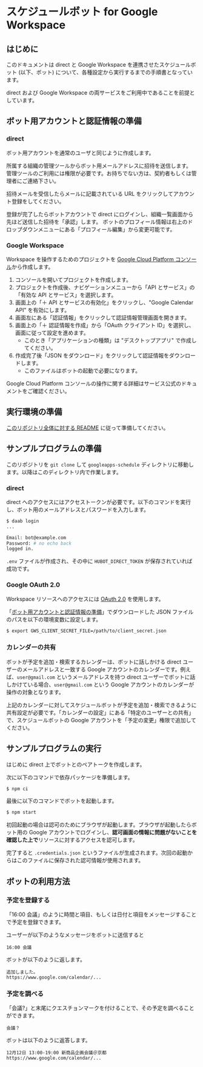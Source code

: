 # スケジュールボット for Google Workspace

## はじめに
このドキュメントは direct と Google Workspace を連携させたスケジュールボット (以下、ボット) について、各種設定から実行するまでの手順書となっています。

direct および Google Workspace の両サービスをご利用中であることを前提としています。

## ボット用アカウントと認証情報の準備
### direct
ボット用アカウントを通常のユーザと同じように作成します。

所属する組織の管理ツールからボット用メールアドレスに招待を送信します。
管理ツールのご利用には権限が必要です。お持ちでない方は、契約者もしくは管理者にご連絡下さい。

招待メールを受信したらメールに記載されている URL をクリックしてアカウント登録をしてください。

登録が完了したらボットアカウントで direct にログインし、組織一覧画面から先ほど送信した招待を「承認」します。
ボットのプロフィール情報は右上のドロップダウンメニューにある「プロフィール編集」から変更可能です。

### Google Workspace
Workspace を操作するためのプロジェクトを [Google Cloud Platform コンソール](https://console.cloud.google.com/?hl=ja)から作成します。

1. コンソールを開いてプロジェクトを作成します。
1. プロジェクトを作成後、ナビゲーションメニューから「API とサービス」の「有効な API とサービス」を選択します。
1. 画面上の「＋ API とサービスの有効化」をクリックし、"Google Calendar API" を有効にします。
1. 画面左にある「認証情報」をクリックして認証情報管理画面を開きます。
1. 画面上の「＋ 認証情報を作成」から「OAuth クライアント ID」を選択し、画面に従って設定を進めます。
    - このとき「アプリケーションの種類」は "デスクトップアプリ" で作成してください。
1. 作成完了後「JSON をダウンロード」をクリックして認証情報をダウンロードします。
    - このファイルはボットの起動で必要になります。

Google Cloud Platform コンソールの操作に関する詳細はサービス公式のドキュメントをご確認ください。

## 実行環境の準備
[このリポジトリ全体に対する README](../README.md) に従って準備してください。

## サンプルプログラムの準備
このリポジトリを `git clone` して `googleapps-schedule` ディレクトリに移動します。以降はこのディレクトリ内で作業します。

### direct
direct へのアクセスにはアクセストークンが必要です。以下のコマンドを実行し、ボット用のメールアドレスとパスワードを入力します。
```sh
$ daab login
...

Email: bot@example.com
Password: # no echo back
logged in.
```

`.env` ファイルが作成され、その中に `HUBOT_DIRECT_TOKEN` が保存されていれば成功です。

### Google OAuth 2.0
Workspace リソースへのアクセスには [OAuth 2.0](https://developers.google.com/identity/protocols/oauth2) を使用します。

「[ボット用アカウントと認証情報の準備](#ボット用アカウントと認証情報の準備)」でダウンロードした JSON ファイルのパスを以下の環境変数に設定します。
```sh
$ export GWS_CLIENT_SECRET_FILE=/path/to/client_secret.json
```

### カレンダーの共有
ボットが予定を追加・検索するカレンダーは、ボットに話しかける direct ユーザーのメールアドレスと一致する Google アカウントのカレンダーです。例えば、`user@gmail.com` というメールアドレスを持つ direct ユーザーでボットに話しかけている場合、`user@gmail.com` という Google アカウントのカレンダーが操作の対象となります。

上記のカレンダーに対してスケジュールボットが予定を追加・検索できるように共有設定が必要です。「カレンダーの設定」にある「特定のユーザーとの共有」で、スケジュールボットの Google アカウントを「予定の変更」権限で追加してください。

## サンプルプログラムの実行
はじめに direct 上でボットとのペアトークを作成します。

次に以下のコマンドで依存パッケージを準備します。
```sh
$ npm ci
```

最後に以下のコマンドでボットを起動します。
```sh
$ npm start
```

初回起動の場合は認可のためにブラウザが起動します。ブラウザが起動したらボット用の Google アカウントでログインし、**認可画面の情報に問題がないことを確認した上で**リソースに対するアクセスを認可します。

完了すると `.credentials.json` というファイルが生成されます。次回の起動からはこのファイルに保存された認可情報が使用されます。

## ボットの利用方法
### 予定を登録する
「16:00 会議」のように時間と項目、もしくは日付と項目をメッセージすることで予定を登録できます。

ユーザーが以下のようなメッセージをボットに送信すると
```
16:00 会議
```

ボットが以下のように返します。
```
追加しました。
https://www.google.com/calendar/...
```

### 予定を調べる
「会議?」と末尾にクエスチョンマークを付けることで、その予定を調べることができます。

```
会議？
```

ボットは以下のように返答します。
```
12月12日 13:00-19:00 新商品企画会議＠京都
https://www.google.com/calendar/...
```
